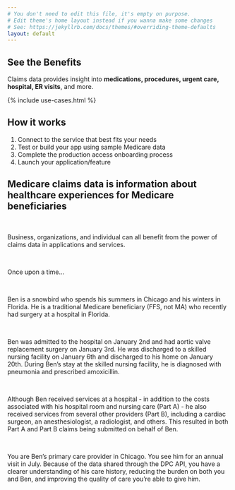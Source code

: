 ```yaml
---
# You don't need to edit this file, it's empty on purpose.
# Edit theme's home layout instead if you wanna make some changes
# See: https://jekyllrb.com/docs/themes/#overriding-theme-defaults
layout: default
---
```

## See the Benefits

Claims data provides insight into **medications, procedures, urgent care, hospital, ER visits**, and more.

{% include use-cases.html %}

## How it works

<ol class="ds-c-list ds-u-margin-bottom--4" aria-labelledby="ordered-list-id">
  <li>Connect to the service that best fits your needs</li>
	<li>Test or build your app using sample Medicare data</li>
  <li>Complete the production access onboarding process</li>
	<li>Launch your application/feature</li>
</ol>

## Medicare claims data is information about healthcare experiences for Medicare beneficiaries

<br />

Business, organizations, and individual can all benefit from the power of claims data in applications and services.

<br />

Once upon a time...

<br />

Ben is a snowbird who spends his summers in Chicago and his winters in Florida. He is a traditional Medicare beneficiary (FFS, not MA) who recently had surgery at a hospital in Florida.

<br />

Ben was admitted to the hospital on January 2nd and had aortic valve replacement surgery on January 3rd. He was discharged to a skilled nursing facility on January 6th and discharged to his home on January 20th. During Ben’s stay at the skilled nursing facility, he is diagnosed with pneumonia and prescribed amoxicillin.

<br />

Although Ben received services at a hospital - in addition to the costs associated with his hospital room and nursing care (Part A) - he also received services from several other providers (Part B), including a cardiac surgeon, an anesthesiologist, a radiologist, and others. This resulted in both Part A and Part B claims being submitted on behalf of Ben.

<br />

You are Ben’s primary care provider in Chicago. You see him for an annual visit in July. Because of the data shared through the DPC API, you have a clearer understanding of his care history, reducing the burden on both you and Ben, and improving the quality of care you’re able to give him.
